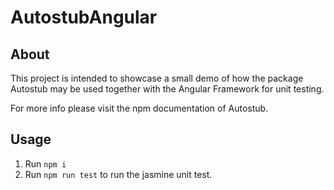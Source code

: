 # AutostubAngular


## About
This project is intended to showcase a small demo of how the package Autostub may be used together with the Angular Framework for unit testing.

For more info please visit the npm documentation of Autostub.

## Usage
1. Run `npm i`
2. Run `npm run test` to run the jasmine unit test.

